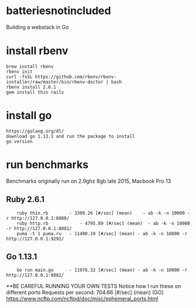 # batteriesnotincluded
Building a webstack in Go

# install rbenv
	brew install rbenv
	rbenv init
	curl -fsSL https://github.com/rbenv/rbenv-installer/raw/master/bin/rbenv-doctor | bash
	rbenv install 2.6.1
	gem install thin rails

# install go
	https://golang.org/dl/
	download go 1.13.1 and run the package to install
	go version

# run benchmarks

Benchmarks originally run on 2.9ghz 8gb late 2015, Macbook Pro 13


## Ruby 2.6.1
		ruby thin.rb   		- 3309.26 [#/sec] (mean)	- ab -k -n 10000 -r http://127.0.0.1:8080/
		ruby http.rb 			- 4795.89 [#/sec] (mean)  - ab -k -n 10000 -r http://127.0.0.1:8081/
	 	puma -t 1 puma.ru	- 11490.19 [#/sec] (mean) - ab -k -n 10000 -r http://127.0.0.1:9292/

## Go 1.13.1
		Go run main.go  	- 11976.32 [#/sec] (mean) - ab -k -n 10000 -r http://127.0.0.1:8082/

**BE CAREFUL RUNNING YOUR OWN TESTS
	Notice how I run these on different ports
	Requests per second:    704.66 [#/sec] (mean) (GO)
	https://www.ncftp.com/ncftpd/doc/misc/ephemeral_ports.html

